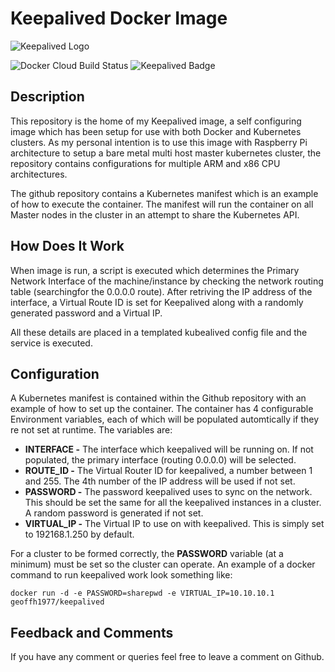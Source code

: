# Keepalived Docker Image
![Keepalived Logo](https://raw.githubusercontent.com/geoffh1977/docker-keepalived/master/iles/keepalived.png  "Keepalived Logo")

![Docker Cloud Build Status](https://img.shields.io/docker/cloud/build/geoffh1977/keepalived.svg?style=plastic) ![Keepalived Badge](https://img.shields.io/badge/Keepalived-v2.0.19-eba935.svg?style=plastic)

## Description
This repository is the home of my Keepalived image, a self configuring image which has been setup for use with both Docker and Kubernetes clusters. As my personal intention is to use this image with Raspberry Pi architecture to setup a bare metal multi host master kubernetes cluster, the repository contains configurations for multiple ARM and x86 CPU architectures.

The github repository contains a Kubernetes manifest which is an example of how to execute the container. The manifest will run the container on all Master nodes in the cluster in an attempt to share the Kubernetes API.

## How Does It Work
When image is run, a script is executed which determines the Primary Network Interface of the machine/instance by checking the network routing table (searchingfor the 0.0.0.0 route). After retriving the IP address of the interface, a Virtual Route ID is set for Keepalived along with a randomly generated password and a Virtual IP.

All these details are placed in a templated kubealived config file and the service is executed.

## Configuration
A Kubernetes manifest is contained within the Github repository with an example of how to set up the container. The container has 4 configurable Environment variables, each of which will be populated automtically if they re not set at runtime. The variables are:

- **INTERFACE -** The interface which keepalived will be running on. If not populated, the primary interface (routing 0.0.0.0) will be selected.
- **ROUTE_ID -** The Virtual Router ID for keepalived, a number between 1 and 255. The 4th number of the IP address will be used if not set.
- **PASSWORD -** The password keepalived uses to sync on the network. This should be set the same for all the keepalived instances in a cluster. A random password is generated if not set.
- **VIRTUAL_IP -** The Virtual IP to use on with keepalived. This is simply set to 192168.1.250 by default.

For a cluster to be formed correctly, the **PASSWORD** variable (at a minimum) must be set so the cluster can operate. An example of a docker command to run keepalived work look something like:

	docker run -d -e PASSWORD=sharepwd -e VIRTUAL_IP=10.10.10.1 geoffh1977/keepalived

## Feedback and Comments
If you have any comment or queries feel free to leave a comment on Github.

